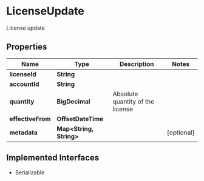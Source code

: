 

# LicenseUpdate

License update

## Properties

| Name | Type | Description | Notes |
|------------ | ------------- | ------------- | -------------|
|**licenseId** | **String** |  |  |
|**accountId** | **String** |  |  |
|**quantity** | **BigDecimal** | Absolute quantity of the license |  |
|**effectiveFrom** | **OffsetDateTime** |  |  |
|**metadata** | **Map&lt;String, String&gt;** |  |  [optional] |


## Implemented Interfaces

* Serializable


